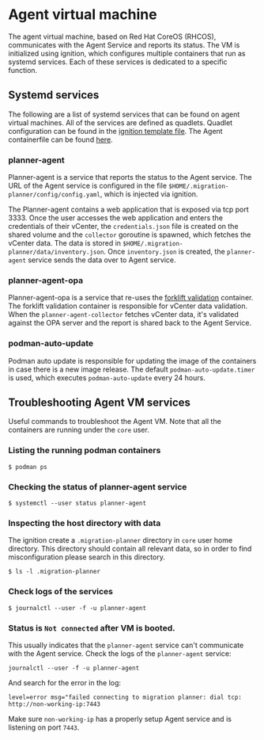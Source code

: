 # Agent virtual machine
The agent virtual machine, based on Red Hat CoreOS (RHCOS), communicates with the Agent Service and reports its status.
The VM is initialized using ignition, which configures multiple containers that run as systemd services. Each of these services is dedicated to a specific function.

## Systemd services
The following are a list of systemd services that can be found on agent virtual machines. All of the services
are defined as quadlets. Quadlet configuration can be found in the [ignition template file](../data/ignition.template).
The Agent containerfile can be found [here](../Containerfile.agent).

### planner-agent
Planner-agent is a service that reports the status to the Agent service. The URL of the Agent service is configured in the file `$HOME/.migration-planner/config/config.yaml`, which is injected via ignition.

The Planner-agent contains a web application that is exposed via tcp port 3333. Once the user accesses the web application and enters the credentials of their vCenter, the `credentials.json` file is created on the shared volume and the `collector` goroutine is spawned, which fetches the vCenter data. The data is stored in `$HOME/.migration-planner/data/inventory.json`. Once `inventory.json` is created, the `planner-agent` service sends the data over to Agent service.

### planner-agent-opa
Planner-agent-opa is a service that re-uses the [forklift validation](https://github.com/kubev2v/forklift/blob/main/validation/README.adoc) container. The forklift validation container is responsible for vCenter data validation. When the `planner-agent-collector` fetches vCenter data, it's validated against the OPA server and the report is shared back to the Agent Service.

### podman-auto-update
Podman auto update is responsible for updating the image of the containers in case there is a new image release. The default `podman-auto-update.timer` is used, which executes `podman-auto-update` every 24 hours.

## Troubleshooting Agent VM services
Useful commands to troubleshoot the Agent VM. Note that all the containers are running under the `core` user.

### Listing the running podman containers
```
$ podman ps
```

### Checking the status of planner-agent service
```
$ systemctl --user status planner-agent
```

### Inspecting the host directory with data
The ignition create a `.migration-planner` directory in `core` user home directory.
This directory should contain all relevant data, so in order to find misconfiguration please search in this directory.
```
$ ls -l .migration-planner
```

### Check logs of the services
```
$ journalctl --user -f -u planner-agent
```

### Status is `Not connected` after VM is booted.
This usually indicates that the `planner-agent` service can't communicate with the Agent service.
Check the logs of the `planner-agent` service:
```
journalctl --user -f -u planner-agent
```
And search for the error in the log:
```
level=error msg="failed connecting to migration planner: dial tcp: http://non-working-ip:7443
```
Make sure `non-working-ip` has a properly setup Agent service and is listening on port `7443`.
